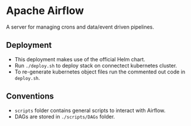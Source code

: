 # Apache Airflow
A server for managing crons and data/event driven pipelines.

## Deployment
* This deployment makes use of the official Helm chart.
* Run `./deploy.sh` to deploy stack on connectect kubernetes cluster.
* To re-generate kubernetes object files run the commented out code in `deploy.sh`.

## Conventions
* `scripts` folder contains general scripts to interact with Airflow.
* DAGs are stored in `./scripts/DAGs` folder.
